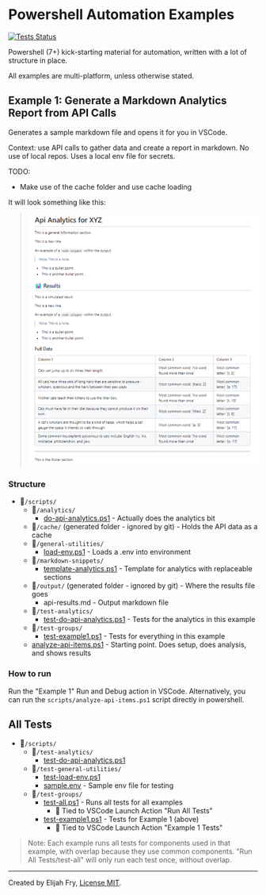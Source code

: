 # Powershell Automation Examples

[![Tests Status](https://github.com/elifry/powershell-automation-examples/actions/workflows/ci.yml/badge.svg)](https://github.com/elifry/powershell-automation-examples/actions)

Powershell (7+) kick-starting material for automation, written with a lot of structure in place.

All examples are multi-platform, unless otherwise stated.

## Example 1: Generate a Markdown Analytics Report from API Calls

Generates a sample markdown file and opens it for you in VSCode.

Context: use API calls to gather data and create a report in markdown. No use of local repos. Uses a local env file for secrets.

TODO:

- Make use of the cache folder and use cache loading

It will look something like this:

> ![Example 1](/resources/example1.png)

### Structure

- 📂`/scripts/`
  - 📂`/analytics/`
    - [do-api-analytics.ps1](/scripts/analytics/do-api-analytics.ps1) - Actually does the analytics bit
  - 📂`/cache/` (generated folder - ignored by git) - Holds the API data as a cache
  - 📂`/general-utilities/`
    - [load-env.ps1](/scripts/general-utilities/load-env.ps1) - Loads a .env into environment
  - 📂`/markdown-snippets/`
    - [template-analytics.ps1](/scripts/markdown-snippets/template-analytics.md) - Template for analytics with replaceable sections
  - 📂`/output/` (generated folder - ignored by git) - Where the results file goes
    - api-results.md - Output markdown file
  - 📂`/test-analytics/`
    - [test-do-api-analytics.ps1](/scripts/test-analytics/test-do-api-analytics.ps1) - Tests for the analytics in this example
  - 📂`/test-groups/`
    - [test-example1.ps1](/scripts/test-groups/test-example1.ps1) - Tests for everything in this example
  - [analyze-api-items.ps1](/scripts/analyze-api-items.ps1) - Starting point. Does setup, does analysis, and shows results

### How to run

Run the "Example 1" Run and Debug action in VSCode. Alternatively, you can run the `scripts/analyze-api-items.ps1` script directly in powershell.

## All Tests

- 📂`/scripts/`
  - 📂`/test-analytics/`
    - [test-do-api-analytics.ps1](/scripts/test-analytics/test-do-api-analytics.ps1)
  - 📂`/test-general-utilities/`
    - [test-load-env.ps1](/scripts/test-general-utilities/test-load-env.ps1)
    - [sample.env](/scripts/test-general-utilities/sample.env) - Sample env file for testing
  - 📂`/test-groups/`
    - [test-all.ps1](/scripts/test-groups/test-all.ps1) - Runs all tests for all examples
      - 🚀 Tied to VSCode Launch Action "Run All Tests"
    - [test-example1.ps1](/scripts/test-groups/test-example1.ps1) - Tests for Example 1 (above)
      - 🚀 Tied to VSCode Launch Action "Example 1 Tests"

> Note: Each example runs all tests for components used in that example, with overlap because they use common components. "Run All Tests/test-all" will only run each test once, without overlap.

---

Created by Elijah Fry, [License MIT](/LICENSE).

